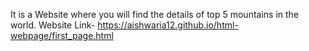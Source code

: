 It is a Website where you will find the details of top 5 mountains in the world.
Website Link- https://aishwaria12.github.io/html-webpage/first_page.html
